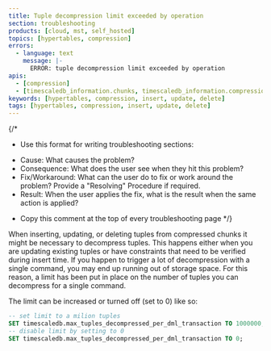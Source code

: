 ```yaml
---
title: Tuple decompression limit exceeded by operation
section: troubleshooting
products: [cloud, mst, self_hosted]
topics: [hypertables, compression]
errors:
  - language: text
    message: |-
      ERROR: tuple decompression limit exceeded by operation
apis:
  - [compression]
  - [timescaledb_information.chunks, timescaledb_information.compression_settings]
keywords: [hypertables, compression, insert, update, delete]
tags: [hypertables, compression, insert, update, delete]
---
```


{/*
* Use this format for writing troubleshooting sections:
 - Cause: What causes the problem?
 - Consequence: What does the user see when they hit this problem?
 - Fix/Workaround: What can the user do to fix or work around the problem?
   Provide a "Resolving" Procedure if required.
 - Result: When the user applies the fix, what is the result when the same
   action is applied?
* Copy this comment at the top of every troubleshooting page
*/}

When inserting, updating, or deleting tuples from compressed chunks it might be necessary to decompress tuples. This happens either when you are updating existing tuples or have constraints that need to be verified during insert time. If you happen to trigger a lot of decompression with a single command, you may end up running out of storage space. For this reason, a limit has been put in place on the number of tuples you can decompress for a single command.

The limit can be increased or turned off (set to 0) like so:

```sql
-- set limit to a milion tuples
SET timescaledb.max_tuples_decompressed_per_dml_transaction TO 1000000;
-- disable limit by setting to 0
SET timescaledb.max_tuples_decompressed_per_dml_transaction TO 0;
```
